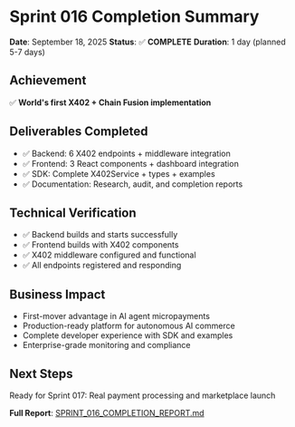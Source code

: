 # Sprint 016 Completion Summary

**Date**: September 18, 2025
**Status**: ✅ **COMPLETE**
**Duration**: 1 day (planned 5-7 days)

## Achievement
✅ **World's first X402 + Chain Fusion implementation**

## Deliverables Completed
- ✅ Backend: 6 X402 endpoints + middleware integration
- ✅ Frontend: 3 React components + dashboard integration
- ✅ SDK: Complete X402Service + types + examples
- ✅ Documentation: Research, audit, and completion reports

## Technical Verification
- ✅ Backend builds and starts successfully
- ✅ Frontend builds with X402 components
- ✅ X402 middleware configured and functional
- ✅ All endpoints registered and responding

## Business Impact
- First-mover advantage in AI agent micropayments
- Production-ready platform for autonomous AI commerce
- Complete developer experience with SDK and examples
- Enterprise-grade monitoring and compliance

## Next Steps
Ready for Sprint 017: Real payment processing and marketplace launch

**Full Report**: [SPRINT_016_COMPLETION_REPORT.md](SPRINT_016_COMPLETION_REPORT.md)